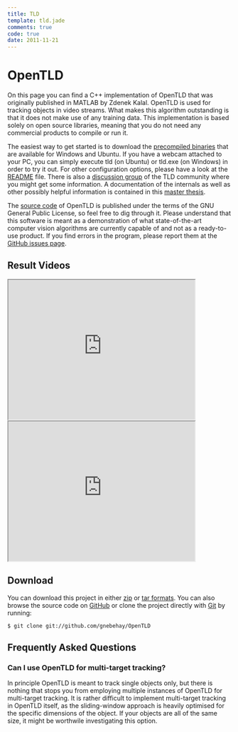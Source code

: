 ```yaml
---
title: TLD
template: tld.jade
comments: true
code: true
date: 2011-11-21
---
```


# OpenTLD

On this page you can find a C++ implementation of OpenTLD that was originally published in MATLAB by Zdenek Kalal. OpenTLD is used for
tracking objects in video streams. What makes this algorithm outstanding is that it does not make use of any training
data. This implementation is based solely on open source libraries, meaning that you do not need any commercial
products to compile or run it.

The easiest way to get started is to download the [precompiled binaries][1] that are available for Windows and Ubuntu.
If you have a webcam attached to your PC, you can simply execute tld (on Ubuntu) or tld.exe (on Windows) in order to
try it out. For other configuration options, please have a look at the [README][2] file. There is also a [discussion group][3] of the TLD community where you might get some information.
A documentation of the internals as well as other possibly helpful information is contained in this [master thesis](/publications/master_thesis/master_thesis.pdf).

The [source code](#download) of OpenTLD is published under the terms of the GNU General Public License, so feel free to dig through it.
Please understand that this software is meant as a demonstration of what state-of-the-art computer vision algorithms are currently
capable of and not as a ready-to-use product. If you find errors in the program, please report them at the [GitHub issues page][4].

## Result Videos

<iframe class="youtube" width="420" height="315" src="http://www.youtube.com/embed/PCx2tFeHPiQ"></iframe>
<iframe class="youtube" width="420" height="315" src="http://www.youtube.com/embed/qcw_R6wCG6E"></iframe>

## Download

You can download this project in either [zip][5] or [tar formats][6].
You can also browse the source code on [GitHub][2] or clone the project directly with [Git][7] by running:

```
$ git clone git://github.com/gnebehay/OpenTLD
```

## Frequently Asked Questions

### Can I use OpenTLD for multi-target tracking?</h3>
In principle OpenTLD is meant to track single objects only,
but there is nothing that stops you from employing multiple instances of OpenTLD for multi-target tracking.
It is rather difficult to implement multi-target tracking in OpenTLD itself,
as the sliding-window approach is heavily optimised for the specific dimensions of the object.
If your objects are all of the same size, it might be worthwile investigating this option.

[1]: https://github.com/gnebehay/OpenTLD/downloads
[2]: https://github.com/gnebehay/OpenTLD 
[3]: http://groups.google.com/group/opentld
[4]: https://github.com/gnebehay/OpenTLD/issues
[5]: https://github.com/gnebehay/OpenTLD/zipball/master
[6]: https://github.com/gnebehay/OpenTLD/tarball/master
[7]: http://git-scm.com
